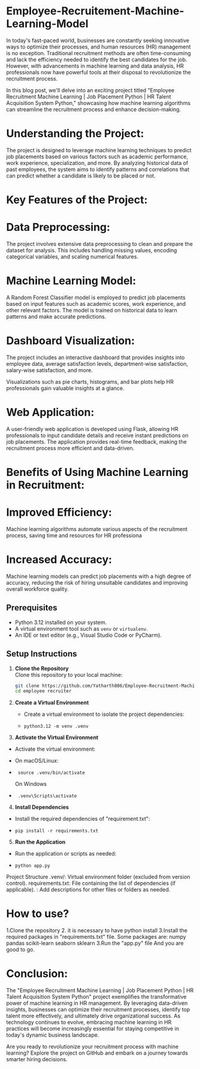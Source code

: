
# Employee-Recruitement-Machine-Learning-Model

In today's fast-paced world, businesses are constantly seeking innovative ways to optimize their processes, and human resources (HR) management is no exception. Traditional recruitment methods are often time-consuming and lack the efficiency needed to identify the best candidates for the job. However, with advancements in machine learning and data analysis, HR professionals now have powerful tools at their disposal to revolutionize the recruitment process.

In this blog post, we'll delve into an exciting project titled "Employee Recruitment Machine Learning | Job Placement Python | HR Talent Acquisition System Python," showcasing how machine learning algorithms can streamline the recruitment process and enhance decision-making.

# Understanding the Project:
The project is designed to leverage machine learning techniques to predict job placements based on various factors such as academic performance, work experience, specialization, and more. By analyzing historical data of past employees, the system aims to identify patterns and correlations that can predict whether a candidate is likely to be placed or not.

# Key Features of the Project:

# Data Preprocessing:
The project involves extensive data preprocessing to clean and prepare the dataset for analysis. This includes handling missing values, encoding categorical variables, and scaling numerical features.
# Machine Learning Model:
A Random Forest Classifier model is employed to predict job placements based on input features such as academic scores, work experience, and other relevant factors. The model is trained on historical data to learn patterns and make accurate predictions.

# Dashboard Visualization:
The project includes an interactive dashboard that provides insights into employee data, average satisfaction levels, department-wise satisfaction, salary-wise satisfaction, and more.

Visualizations such as pie charts, histograms, and bar plots help HR professionals gain valuable insights at a glance.

# Web Application:
A user-friendly web application is developed using Flask, allowing HR professionals to input candidate details and receive instant predictions on job placements. The application provides real-time feedback, making the recruitment process more efficient and data-driven.

# Benefits of Using Machine Learning in Recruitment:
# Improved Efficiency:
Machine learning algorithms automate various aspects of the recruitment process, saving time and resources for HR professiona
# Increased Accuracy:
Machine learning models can predict job placements with a high degree of accuracy, reducing the risk of hiring unsuitable candidates and improving overall workforce quality.



## Prerequisites

- Python 3.12 installed on your system.
- A virtual environment tool such as `venv` or `virtualenv`.
- An IDE or text editor (e.g., Visual Studio Code or PyCharm).

## Setup Instructions

1. **Clone the Repository**  
   Clone this repository to your local machine:
   ```bash
   git clone https://github.com/Yatharth806/Employee-Recruitment-Machin-Learning-Model
   cd employee recruiter 
2. **Create a Virtual Environment**
     -   Create a virtual environment to isolate the project dependencies:

   -     python3.12 -m venv .venv 
3. **Activate the Virtual Environment**
-  Activate the virtual environment:

-   On macOS/Linux:
  -      source .venv/bin/activate 
      On Windows
-      .venv\Scripts\activate 
4. **Install Dependencies**
-  Install the required dependencies of "requirement.txt":
 -     pip install -r requirements.txt 
5. **Run the Application**
-   Run the application or scripts as needed:
-     python app.py 

Project Structure
.venv/: Virtual environment folder (excluded from version control).
requirements.txt: File containing the list of dependencies (if applicable).
<other-files>: Add descriptions for other files or folders as needed.


# How to use?
  1.Clone the repository
  2. it is necessary to have python install
  3.Install the required packages in "requirements.txt" file.
  Some packages are:
  numpy
  pandas
  scikit-learn
  seaborn
  sklearn
  3.Run the "app.py" file And you are good to go.

# Conclusion:
The "Employee Recruitment Machine Learning | Job Placement Python | HR Talent Acquisition System Python" project exemplifies the transformative power of machine learning in HR management. By leveraging data-driven insights, businesses can optimize their recruitment processes, identify top talent more effectively, and ultimately drive organizational success. As technology continues to evolve, embracing machine learning in HR practices will become increasingly essential for staying competitive in today's dynamic business landscape.

Are you ready to revolutionize your recruitment process with machine learning? Explore the project on GitHub and embark on a journey towards smarter hiring decisions.



